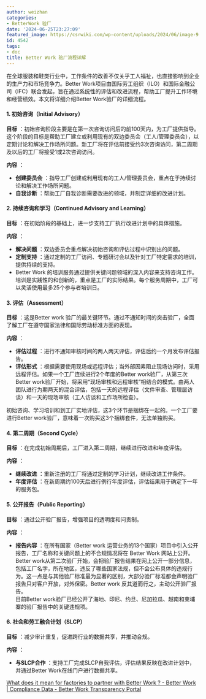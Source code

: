 ```yaml
---
author: weizhan
categories:
- BetterWork 验厂
date: '2024-06-25T23:27:09'
featured_image: https://csrwiki.com/wp-content/uploads/2024/06/image-9.png
id: 4542
tags:
- doc
title: Better Work 验厂流程详解
---
```


在全球服装和鞋类行业中，工作条件的改善不仅关乎工人福祉，也直接影响到企业的生产力和市场竞争力。Better
Work项目由国际劳工组织（ILO）和国际金融公司（IFC）联合发起，旨在通过系统性的评估和改进流程，帮助工厂提升工作环境和经营绩效。本文将详细介绍Better
Work验厂的详细流程。

#### 1\. 初始咨询（Initial Advisory）

**目标**
：初始咨询阶段主要是在第一次咨询访问后的前100天内，为工厂提供指导。这个阶段的目标是帮助工厂建立或利用现有的双边委员会（工人/管理委员会），以定期讨论和解决工作场所问题。新工厂将在评估前接受约3次咨询访问，第二周期及以后的工厂将接受1或2次咨询访问。

**内容** ：

  * **创建委员会** ：指导工厂创建或利用现有的工人/管理委员会，重点在于持续讨论和解决工作场所问题。
  * **自我诊断** ：帮助工厂自我诊断需要改进的领域，并制定详细的改进计划。

#### 2\. 持续咨询和学习（Continued Advisory and Learning）

**目标** ：在初始阶段的基础上，进一步支持工厂执行改进计划中的具体措施。

**内容** ：

  * **解决问题** ：双边委员会重点解决初始咨询和评估过程中识别出的问题。
  * **定制支持** ：通过定制的工厂访问、专题研讨会以及针对工厂特定需求的培训，提供持续的支持。
  * Better Work 的培训服务通过提供关键问题领域的深入内容来支持咨询工作。培训是实践性的和创新的，重点是工厂的实际结果。每个服务周期中，工厂可以灵活使用最多25个参与者培训日。

#### 3\. 评估（Assessment）

**目标** ：这是Better work 验厂的最关键环节。通过不通知时间的突击验厂，全面了解工厂在遵守国家法律和国际劳动标准方面的表现。

**内容** ：

  * **评估过程** ：进行不通知审核时间的两人两天评估，评估后约一个月发布评估报告。
  * **评估形式** ：根据需要使用现场或远程评估；当外部因素阻止现场访问时，采用远程评估。如果一个工厂连续进行2个年度的Better work验厂，从第三次Better work验厂开始，将采用“现场审核和远程审核”相结合的模式。由两人团队进行为期两天的混合评估，包括一天的远程评估（文件审查、管理层访谈）和一天的现场审核（工人访谈和工作场所检查）。

初始咨询、学习培训和到工厂实地评估，这3个环节是捆绑在一起的。一个工厂要进行Better work验厂，意味着一次购买这3个捆绑套件，无法单独购买。

#### 4\. 第二周期（Second Cycle）

**目标** ：在完成初始周期后，工厂进入第二周期，继续进行改进和年度评估。

**内容** ：

  * **继续改进** ：重新注册的工厂将通过定制的学习计划，继续改进工作条件。
  * **年度评估** ：在新周期约100天后进行例行年度评估，评估结果用于确定下一年的服务包。

#### 5\. 公开报告（Public Reporting）

**目标** ：通过公开验厂报告，增强项目的透明度和问责制。

**内容** ：

  * **报告内容** ：在所有国家（Better work 运营业务的13个国家）项目中引入公开报告，工厂名称和关键问题上的不合规情况将在 Better Work 网站上公开。Better work从第二次验厂开始，会把验厂报告结果在网上公开一部分信息，包括工厂名字，所在地区，违反了哪些国家法规，但不会公布具体的违规行为。这一点是与其他验厂标准最为显著的区别，大部分验厂标准都会声明验厂报告只对客户开放，对外保密。Better work 反其道而行之，主动公开验厂报告。  
目前Better work验厂已经公开了海地、印尼、约旦、尼加拉瓜、越南和柬埔寨的验厂报告中的关键违规项。

#### 6\. 社会和劳工融合计划（SLCP）

**目标** ：减少审计重复，促进跨行业的数据共享，并推动合规。

**内容** ：

  * **与SLCP合作** ：支持工厂完成SLCP自我评估，评估结果反映在改进计划中，并通过Better Work在线门户进行数据共享。

[What does it mean for factories to partner with Better Work ? - Better
Work](https://betterwork.org/what-does-it-mean-for-factories/)  
[| Compliance Data - Better Work Transparency
Portal](https://portal.betterwork.org/transparency/compliance)

